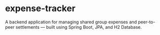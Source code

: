 # expense-tracker
A backend application for managing shared group expenses and peer-to-peer settlements — built using Spring Boot, JPA, and H2 Database.
